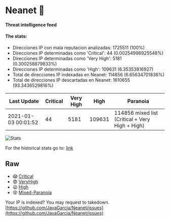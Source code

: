 # Neanet :hocho:
#### Threat intelligence feed
#### The stats:

- Direcciones IP con mala reputacion analizadas: 1725511 (100%)
- Direcciones IP determinadas como 'Critical':  44 (0.00254996925548%)
- Direcciones IP determinadas como 'Very High':  5181 (0.300258879833%)
- Direcciones IP determinadas como 'High':  109631 (6.35353816927)
- Total de direcciones IP indexadas en Neanet:  114856 (6.65634701836%)
- Total de direcciones IP descartadas en Neanet:  1610655 (93.3436529816%)

| Last Update | Critical | Very High | High | Paranoia |
| --- | --- | --- | --- | --- |
| 2021-01-03 00:01:52 | 44 | 5181 | 109631 | 114856 mixed list (Critical + Very High + High)|

![Stats](https://docs.google.com/spreadsheets/d/e/2PACX-1vSnaNMIXVabIpDJjufMlzH7poXnshF3mgd8Is1g9ytUEzVsP5my4Trn8f-xkoLLQ38xpL3HtmUexLo6/pubchart?oid=501124687&format=image)

For the historical stats go to: [link](/stats.csv)
## Raw
- :scream: [Critical](https://raw.githubusercontent.com/JavaGarcia/Neanet/master/blacklists/neanet_critical.txt)
- :fearful: [VeryHigh](https://raw.githubusercontent.com/JavaGarcia/Neanet/master/blacklists/neanet_veryHigh.txtt)
- :frowning: [High](https://raw.githubusercontent.com/JavaGarcia/Neanet/master/blacklists/neanet_high.txt)
- :dizzy_face: [Mixed-Paranoia](https://raw.githubusercontent.com/JavaGarcia/Neanet/master/blacklists/neanet_all.txt)


Your IP is indexed? You may request to takedown. [https://github.com/JavaGarcia/Neanet/issues](https://github.com/JavaGarcia/Neanet/issues)






























































































































































































































































































































































































































































































































































































































































































































































































































































































































































































































































































































































































































































































































































































































































































































































































































































































































































































































































































































































































































































































































































































































































































































































































































































































































































































































































































































































































































































































































































































































































































































































































































































































































































